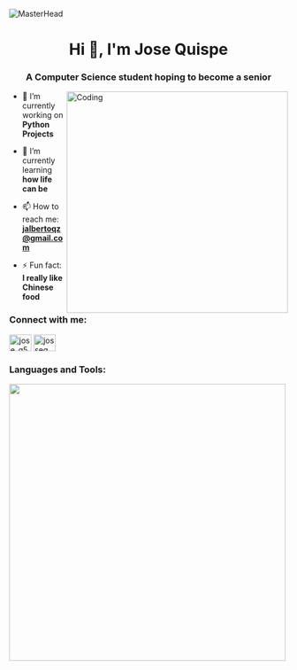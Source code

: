 ![MasterHead](https://www.shutterstock.com/image-vector/set-phrases-english-programmers-coders-260nw-2221770777.jpg)
<h1 align="center">Hi 👋, I'm Jose Quispe</h1>
<h3 align="center">A Computer Science student hoping to become a senior</h3>
<img align="right" alt="Coding" width="400" src="https://miro.medium.com/v2/resize:fit:996/1*um19N_oeTKlmrHMov0O5bA.gif">

- 🔭 I’m currently working on **Python Projects**

- 🌱 I’m currently learning **how life can be**  

- 📫 How to reach me: **jalbertoqz@gmail.com**

- ⚡ Fun fact: **I really like Chinese food**

<h3 align="left">Connect with me:</h3>
<p align="left">
<a href="https://instagram.com/jose_q5" target="blank"><img align="center" src="https://raw.githubusercontent.com/rahuldkjain/github-profile-readme-generator/master/src/images/icons/Social/instagram.svg" alt="jose_q5" height="30" width="40" /></a>
<a href="https://discord.gg/josseq" target="blank"><img align="center" src="https://raw.githubusercontent.com/rahuldkjain/github-profile-readme-generator/master/src/images/icons/Social/discord.svg" alt="josseq" height="30" width="40" /></a>
</p>

<h3 align="left">Languages and Tools:</h3>
<img width="500px" src="https://skillicons.dev/icons?i=cpp,express,fastapi,flask,git,mongodb,mysql,nodejs,postman,py,selenium,&perline=10" />

